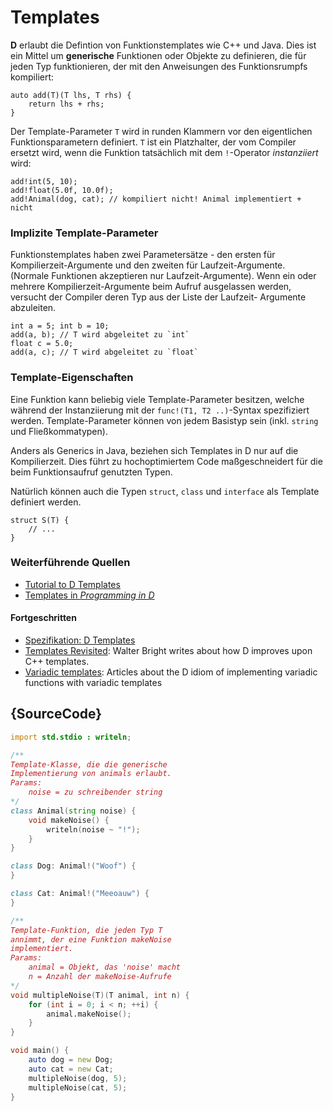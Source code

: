 # Templates

**D** erlaubt die Defintion von Funktionstemplates wie C++ und
Java. Dies ist ein Mittel um **generische** Funktionen oder Objekte zu 
definieren, die für jeden Typ funktionieren, der mit den Anweisungen des
Funktionsrumpfs kompiliert:

    auto add(T)(T lhs, T rhs) {
        return lhs + rhs;
    }

Der Template-Parameter `T` wird in runden Klammern vor den eigentlichen
Funktionsparametern definiert. `T` ist ein Platzhalter, der vom Compiler 
ersetzt wird, wenn die Funktion tatsächlich mit dem `!`-Operator 
*instanziiert* wird:

    add!int(5, 10);
    add!float(5.0f, 10.0f);
    add!Animal(dog, cat); // kompiliert nicht! Animal implementiert + nicht

### Implizite Template-Parameter
 
Funktionstemplates haben zwei Parametersätze - den ersten für 
Kompilierzeit-Argumente und den zweiten für Laufzeit-Argumente.
(Normale Funktionen akzeptieren nur Laufzeit-Argumente).
Wenn ein oder mehrere Kompilierzeit-Argumente beim Aufruf ausgelassen 
werden, versucht der Compiler deren Typ aus der Liste der Laufzeit-
Argumente abzuleiten.

    int a = 5; int b = 10;
    add(a, b); // T wird abgeleitet zu `int`
    float c = 5.0;
    add(a, c); // T wird abgeleitet zu `float` 

### Template-Eigenschaften

Eine Funktion kann beliebig viele Template-Parameter besitzen, welche
während der Instanziierung mit der `func!(T1, T2 ..)`-Syntax spezifiziert 
werden. Template-Parameter können von jedem Basistyp sein (inkl. `string` 
und Fließkommatypen).

Anders als Generics in Java, beziehen sich Templates in D nur auf die 
Kompilierzeit. Dies führt zu hochoptimiertem Code maßgeschneidert für die 
beim Funktionsaufruf genutzten Typen.

Natürlich können auch die Typen `struct`, `class` und `interface` als Template
definiert werden.

    struct S(T) {
        // ...
    }

### Weiterführende Quellen

- [Tutorial to D Templates](https://github.com/PhilippeSigaud/D-templates-tutorial)
- [Templates in _Programming in D_](http://ddili.org/ders/d.en/templates.html)

#### Fortgeschritten

- [Spezifikation: D Templates](https://dlang.org/spec/template.html)
- [Templates Revisited](http://dlang.org/templates-revisited.html):  Walter Bright writes about how D improves upon C++ templates.
- [Variadic templates](http://dlang.org/variadic-function-templates.html): Articles about the D idiom of implementing variadic functions with variadic templates

## {SourceCode}

```d
import std.stdio : writeln;

/**
Template-Klasse, die die generische
Implementierung von animals erlaubt.
Params:
    noise = zu schreibender string
*/
class Animal(string noise) {
    void makeNoise() {
        writeln(noise ~ "!");
    }
}

class Dog: Animal!("Woof") {
}

class Cat: Animal!("Meeoauw") {
}

/**
Template-Funktion, die jeden Typ T
annimmt, der eine Funktion makeNoise
implementiert.
Params:
    animal = Objekt, das 'noise' macht
    n = Anzahl der makeNoise-Aufrufe
*/
void multipleNoise(T)(T animal, int n) {
    for (int i = 0; i < n; ++i) {
        animal.makeNoise();
    }
}

void main() {
    auto dog = new Dog;
    auto cat = new Cat;
    multipleNoise(dog, 5);
    multipleNoise(cat, 5);
}
```
